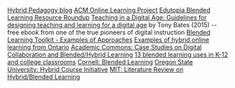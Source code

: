 [Hybrid Pedagogy blog](http://www.hybridpedagogy.com) [ACM Online
Learning
Project](http://acm.edu/our_collaborations/Online_Learning_Project.html)
[Edutopia Blended Learning Resource
Roundup](http://www.edutopia.org/blended-learning-resources) [Teaching
in a Digital Age: Guidelines for designing teaching and learning for a
digital age](http://opentextbc.ca/teachinginadigitalage/) by Tony Bates
(2015) -- free ebook from one of the true pioneers of digital
instruction [Blended Learning Toolkit - Examples of
Approaches](https://blended.online.ucf.edu/process/examples-of-approaches/)
[Examples of hybrid online learning from
Ontario](http://www.tonybates.ca/2012/04/22/examples-of-hybrid-online-learning-from-ontario/)
[Academic Commons: Case Studies on Digital Collaboration and
Blended/Hybrid
Learning](http://www.academiccommons.org/collaboration-and-blended-learning/case-studies-on-digital-collaboration-and-blendedhybrid-learning/)
[13 blended learning uses in K-12 and college
classrooms](http://www.educationdive.com/news/13-blended-learning-uses-in-k-12-and-college-classrooms/77416/)
[Cornell: Blended
Learning](http://www.cte.cornell.edu/teaching-ideas/teaching-with-technology/blended-learning.html)
[Oregon State University: Hybrid Course
Initiative](http://oregonstate.edu/ctl/hybrid-course-initiative) [MIT:
Literature Review on Hybrid/Blended
Learning](https://tll.mit.edu/sites/default/files/library/Blended_Learning_Lit_Reveiw.pdf)
